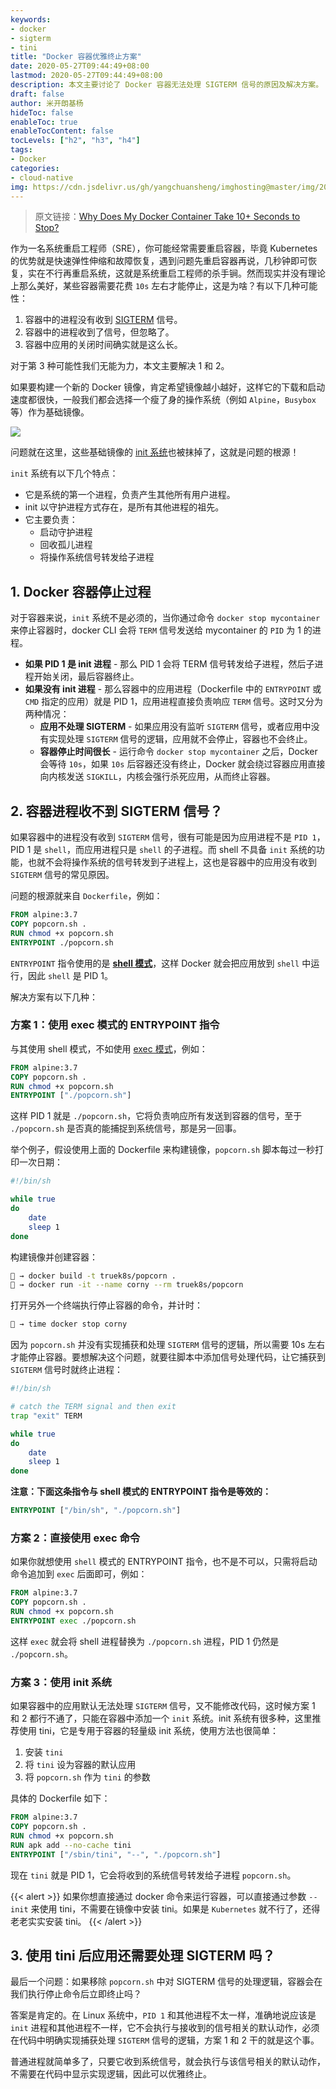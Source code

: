 ```yaml
---
keywords:
- docker
- sigterm
- tini
title: "Docker 容器优雅终止方案"
date: 2020-05-27T09:44:49+08:00
lastmod: 2020-05-27T09:44:49+08:00
description: 本文主要讨论了 Docker 容器无法处理 SIGTERM 信号的原因及解决方案。
draft: false
author: 米开朗基杨
hideToc: false
enableToc: true
enableTocContent: false
tocLevels: ["h2", "h3", "h4"]
tags:
- Docker
categories:
- cloud-native
img: https://cdn.jsdelivr.us/gh/yangchuansheng/imghosting@master/img/20200527230726.jpg
---
```


> 原文链接：[Why Does My Docker Container Take 10+ Seconds to Stop?](https://blog.true-kubernetes.com/why-does-my-docker-container-take-10-seconds-to-stop/)

作为一名系统重启工程师（SRE），你可能经常需要重启容器，毕竟 Kubernetes 的优势就是快速弹性伸缩和故障恢复，遇到问题先重启容器再说，几秒钟即可恢复，实在不行再重启系统，这就是系统重启工程师的杀手锏。然而现实并没有理论上那么美好，某些容器需要花费 `10s` 左右才能停止，这是为啥？有以下几种可能性：

1. 容器中的进程没有收到 [SIGTERM](https://www.gnu.org/software/libc/manual/html_node/Termination-Signals.html) 信号。
2. 容器中的进程收到了信号，但忽略了。
3. 容器中应用的关闭时间确实就是这么长。

对于第 3 种可能性我们无能为力，本文主要解决 1 和 2。

如果要构建一个新的 Docker 镜像，肯定希望镜像越小越好，这样它的下载和启动速度都很快，一般我们都会选择一个瘦了身的操作系统（例如 `Alpine`，`Busybox` 等）作为基础镜像。

![](https://cdn.jsdelivr.us/gh/yangchuansheng/imghosting@master/img/20200527100705.png)

问题就在这里，这些基础镜像的 [init 系统](https://en.wikipedia.org/wiki/Init)也被抹掉了，这就是问题的根源！

`init` 系统有以下几个特点：

+ 它是系统的第一个进程，负责产生其他所有用户进程。
+ init 以守护进程方式存在，是所有其他进程的祖先。
+ 它主要负责：
  + 启动守护进程
  + 回收孤儿进程
  + 将操作系统信号转发给子进程

## 1. Docker 容器停止过程

对于容器来说，`init` 系统不是必须的，当你通过命令 `docker stop mycontainer` 来停止容器时，docker CLI 会将 `TERM` 信号发送给 mycontainer 的 `PID` 为 1 的进程。

+ **如果 PID 1 是 init 进程** - 那么 PID 1 会将 TERM 信号转发给子进程，然后子进程开始关闭，最后容器终止。
+ **如果没有 init 进程** - 那么容器中的应用进程（Dockerfile 中的 `ENTRYPOINT` 或 `CMD` 指定的应用）就是 PID 1，应用进程直接负责响应 `TERM` 信号。这时又分为两种情况：
  + **应用不处理 SIGTERM** - 如果应用没有监听 `SIGTERM` 信号，或者应用中没有实现处理 `SIGTERM` 信号的逻辑，应用就不会停止，容器也不会终止。
  + **容器停止时间很长** - 运行命令 `docker stop mycontainer` 之后，Docker 会等待 `10s`，如果 `10s` 后容器还没有终止，Docker 就会绕过容器应用直接向内核发送 `SIGKILL`，内核会强行杀死应用，从而终止容器。

## 2. 容器进程收不到 SIGTERM 信号？

如果容器中的进程没有收到 `SIGTERM` 信号，很有可能是因为应用进程不是 `PID 1`，PID 1 是 `shell`，而应用进程只是 `shell` 的子进程。而 shell 不具备 `init` 系统的功能，也就不会将操作系统的信号转发到子进程上，这也是容器中的应用没有收到 `SIGTERM` 信号的常见原因。

问题的根源就来自 `Dockerfile`，例如：

```dockerfile
FROM alpine:3.7
COPY popcorn.sh .
RUN chmod +x popcorn.sh
ENTRYPOINT ./popcorn.sh
```

`ENTRYPOINT` 指令使用的是 **[shell 模式](https://docs.docker.com/engine/reference/builder/#shell-form-entrypoint-example)**，这样 Docker 就会把应用放到 `shell` 中运行，因此 `shell` 是 PID 1。

解决方案有以下几种：

### 方案 1：使用 exec 模式的 ENTRYPOINT 指令

与其使用 shell 模式，不如使用 [exec 模式](https://docs.docker.com/engine/reference/builder/#exec-form-entrypoint-example)，例如：

```dockerfile
FROM alpine:3.7
COPY popcorn.sh .
RUN chmod +x popcorn.sh
ENTRYPOINT ["./popcorn.sh"]
```

这样 PID 1 就是 `./popcorn.sh`，它将负责响应所有发送到容器的信号，至于 `./popcorn.sh` 是否真的能捕捉到系统信号，那是另一回事。

举个例子，假设使用上面的 Dockerfile 来构建镜像，`popcorn.sh` 脚本每过一秒打印一次日期：

```bash
#!/bin/sh

while true
do
    date
    sleep 1
done
```

构建镜像并创建容器：

```bash
🐳 → docker build -t truek8s/popcorn .
🐳 → docker run -it --name corny --rm truek8s/popcorn
```

打开另外一个终端执行停止容器的命令，并计时：

```bash
🐳 → time docker stop corny
```

因为 `popcorn.sh` 并没有实现捕获和处理 `SIGTERM` 信号的逻辑，所以需要 10s 左右才能停止容器。要想解决这个问题，就要往脚本中添加信号处理代码，让它捕获到 `SIGTERM` 信号时就终止进程：

```bash
#!/bin/sh

# catch the TERM signal and then exit
trap "exit" TERM

while true
do
    date
    sleep 1
done
```

**注意：下面这条指令与 shell 模式的 ENTRYPOINT 指令是等效的：**

```dockerfile
ENTRYPOINT ["/bin/sh", "./popcorn.sh"]
```

### 方案 2：直接使用 exec 命令

如果你就想使用 `shell` 模式的 ENTRYPOINT 指令，也不是不可以，只需将启动命令追加到 `exec` 后面即可，例如：

```dockerfile
FROM alpine:3.7
COPY popcorn.sh .
RUN chmod +x popcorn.sh
ENTRYPOINT exec ./popcorn.sh
```

这样 `exec` 就会将 shell 进程替换为 `./popcorn.sh` 进程，PID 1 仍然是 `./popcorn.sh`。

### 方案 3：使用 init 系统

如果容器中的应用默认无法处理 `SIGTERM` 信号，又不能修改代码，这时候方案 1 和 2 都行不通了，只能在容器中添加一个 `init` 系统。init 系统有很多种，这里推荐使用 tini，它是专用于容器的轻量级 init 系统，使用方法也很简单：

1. 安装 `tini`
2. 将 `tini` 设为容器的默认应用
3. 将 `popcorn.sh` 作为 `tini` 的参数

具体的 Dockerfile 如下：

```dockerfile
FROM alpine:3.7
COPY popcorn.sh .
RUN chmod +x popcorn.sh
RUN apk add --no-cache tini
ENTRYPOINT ["/sbin/tini", "--", "./popcorn.sh"]
```

现在 `tini` 就是 PID 1，它会将收到的系统信号转发给子进程 `popcorn.sh`。

{{< alert >}}
如果你想直接通过 docker 命令来运行容器，可以直接通过参数 `--init` 来使用 tini，不需要在镜像中安装 tini。如果是 `Kubernetes` 就不行了，还得老老实实安装 tini。
{{< /alert >}}

## 3. 使用 tini 后应用还需要处理 SIGTERM 吗？

最后一个问题：如果移除 `popcorn.sh` 中对 SIGTERM 信号的处理逻辑，容器会在我们执行停止命令后立即终止吗？

答案是肯定的。在 Linux 系统中，`PID 1` 和其他进程不太一样，准确地说应该是 `init` 进程和其他进程不一样，它不会执行与接收到的信号相关的默认动作，必须在代码中明确实现捕获处理 `SIGTERM` 信号的逻辑，方案 1 和 2 干的就是这个事。

普通进程就简单多了，只要它收到系统信号，就会执行与该信号相关的默认动作，不需要在代码中显示实现逻辑，因此可以优雅终止。